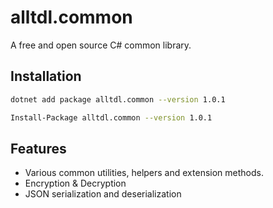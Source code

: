 # alltdl.common

A free and open source C# common library.

## Installation
~~~sh
dotnet add package alltdl.common --version 1.0.1
~~~

~~~sh
Install-Package alltdl.common --version 1.0.1
~~~

## Features
- Various common utilities, helpers and extension methods.
- Encryption & Decryption
- JSON serialization and deserialization